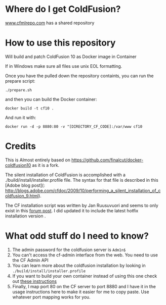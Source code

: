 
# Where do I get ColdFusion?

www.cfmlrepo.com has a shared repository

# How to use this repository

Will build and patch ColdFusion 10 as Docker image in Container

If in Windows make sure all files use unix EOL formatting.

Once you have the  pulled down the repository containts, you can run the prepare script:

    ./prepare.sh

and then you can build the Docker container:
	
    docker build -t cf10 .

And run it with:

	docker run -d -p 8880:80 -v "[DIRECTORY_CF_CODE]:/var/www cf10


# Credits
This is Almost entirely based on https://github.com/finalcut/docker-coldfusion10 as it is  a fork.

The silent installation of ColdFusion is accomplished with a ./build/install/installer.profile file. The syntax for that file is described in this [Adobe blog post](: http://blogs.adobe.com/cfdoc/2009/10/performing_a_silent_installation_of_coldfusion_9.html).


The CF installation script was written by Jan Ruusuvuori and seems to only exist in this [forum post](https://forums.adobe.com/message/4721871).  I did  updated it to include the latest hotfix installation version .


# What odd stuff do I need to know?

1. The admin password for the coldfusion server is `Adm1n$`
2. You can't access the cf-admin interface from the web. You need to use the CF Admin API
3. You can learn more about the coldfusion installation by looking in `./build/install/installer.profile`
4. If you want to build your own container instead of using this one check out [these instructions](https://github.com/finalcut/docker-coldfusion10/blob/master/BUILD_INSTRUCTIONS.md)
5. Finally, I map port 80 on the CF server to port 8880 and I have it in the usage instructions here to make it easier for me to copy paste.  Use whatever port mapping works for you.
